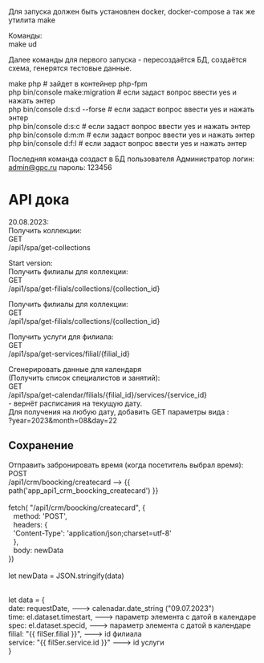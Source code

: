 Для запуска должен быть установлен docker, docker-compose а так же утилита make

Команды: <br>
make ud <br>

<p>Далее команды для первого запуска - пересоздаётся БД, создаётся схема, генерятся тестовые данные.</p>
make php # зайдет в контейнер php-fpm <br>
php bin/console make:migration # если задаст вопрос ввести yes и нажать энтер <br>
php bin/console d:s:d --forse  # если задаст вопрос ввести yes и нажать энтер <br>
php bin/console d:s:c  # если задаст вопрос ввести yes и нажать энтер <br>
php bin/console d:m:m  # если задаст вопрос ввести yes и нажать энтер <br>
php bin/console d:f:l  # если задаст вопрос ввести yes и нажать энтер <br>

Последняя команда создаст в БД пользователя Администратор
логин: admin@gpc.ru
пароль: 123456


<h1>API дока</h1>
<p>
20.08.2023:<br>
Получить коллекции:<br>
GET <br>
/api1/spa/get-collections
</p>
<p>
Start version:<br>
Получить филиалы для коллекции:<br>
GET <br>
/api1/spa/get-filials/collections/{collection_id}
</p>
<p>
Получить филиалы для коллекции:<br>
GET <br>
/api1/spa/get-filials/collections/{collection_id}
</p>
<p>
Получить услуги для филиала:<br>
GET <br>
/api1/spa/get-services/filial/{filial_id}
</p>
<p>
Сгенерировать данные для календаря<br>
(Получить список специалистов и занятий):<br>
GET <br>
/api1/spa/get-calendar/filials/{filial_id}/services/{service_id} <br>
- вернёт расписания на текущую дату.<br>
Для получения на любую дату, добавить GET параметры вида : <br>
?year=2023&month=08&day=22
</p>

<h2>Сохранение</h2>
Отправить забронировать время (когда посетитель выбрал время): <br>
POST<br>
/api1/crm/boocking/createcard  --> {{ path('app_api1_crm_boocking_createcard') }}<br>
<br>
fetch( "/api1/crm/boocking/createcard", {<br>
<div style="margin-left: 10px;">
    method: 'POST',<br>
    headers: {<br>
    'Content-Type': 'application/json;charset=utf-8'<br>
    },<br>
body: newData <br>
</div>
})<br>
<br>
let newData = JSON.stringify(data) <br>
<br>

let data = {<br>
date: requestDate,                  ---> calenadar.date_string  ("09.07.2023")<br>
time: el.dataset.timestart,         ---> параметр элемента с датой в календаре<br>
spec: el.dataset.specid,            ---> параметр элемента с датой в календаре<br>
filial: "{{ filSer.filial }}",      ---> id филиала <br>
service: "{{ filSer.service.id }}"   ---> id услуги <br>
}<br>